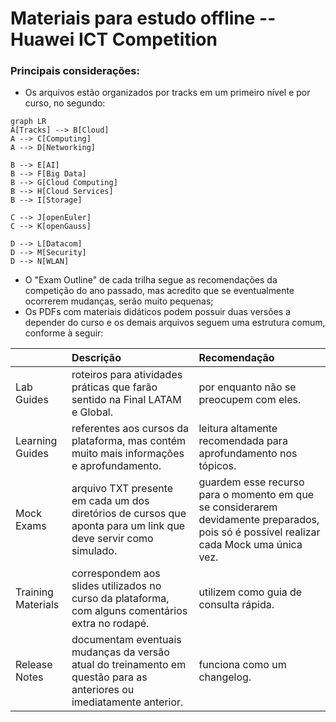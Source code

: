 # Materiais para estudo  offline -- Huawei ICT Competition

### Principais considerações:

- Os arquivos estão organizados por tracks em um primeiro nível e por curso, no segundo:
```mermaid
graph LR
A[Tracks] --> B[Cloud]
A --> C[Computing]
A --> D[Networking]

B --> E[AI]
B --> F[Big Data]
B --> G[Cloud Computing]
B --> H[Cloud Services]
B --> I[Storage]

C --> J[openEuler]
C --> K[openGauss]

D --> L[Datacom]
D --> M[Security]
D --> N[WLAN]
```
- O "Exam Outline" de cada trilha segue as recomendações da competição do ano passado, mas acredito que se eventualmente ocorrerem mudanças, serão muito pequenas;
- Os PDFs com materiais didáticos podem possuir duas versões a depender do curso e os demais arquivos seguem uma estrutura comum, conforme à seguir: 

|                | Descrição                      | Recomendação                 |
|----------------|:-------------------------------|:-----------------------------|
|Lab Guides|roteiros para atividades práticas que farão sentido na Final LATAM e Global.|por enquanto não se preocupem com eles.|
|Learning Guides|referentes aos cursos da plataforma, mas contém muito mais informações e aprofundamento.|leitura altamente recomendada para aprofundamento nos tópicos.|
|Mock Exams|arquivo TXT presente em cada um dos diretórios de cursos que aponta para um link que deve servir como simulado.|guardem esse recurso para o momento em que se considerarem devidamente preparados, pois só é possível realizar cada Mock uma única vez.|
|Training Materials|correspondem aos slides utilizados no curso da plataforma, com alguns comentários extra no rodapé.|utilizem como guia de consulta rápida.|
|Release Notes|documentam eventuais mudanças da versão atual do treinamento em questão para as anteriores ou imediatamente anterior.|funciona como um changelog.|
